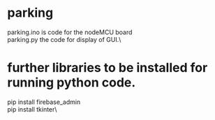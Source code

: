 # parking
parking.ino is code for the nodeMCU board\
parking.py the code for display of GUI.\

# further libraries to be installed for running python code.
 pip install firebase_admin\
 pip install tkinter\ 
 
 
 
